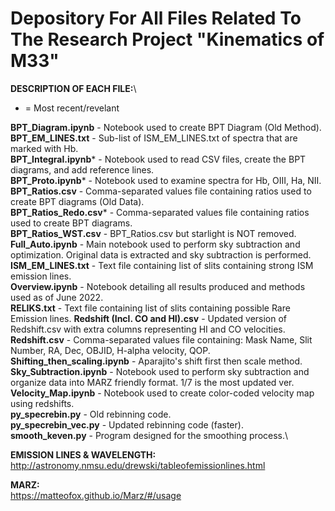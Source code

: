 # Depository For All Files Related To The Research Project "Kinematics of M33"
**DESCRIPTION OF EACH FILE:**\

* = Most recent/revelant

**BPT_Diagram.ipynb** - Notebook used to create BPT Diagram (Old Method).\
**BPT_EM_LINES.txt** - Sub-list of ISM_EM_LINES.txt of spectra that are marked with Hb.\
**BPT_Integral.ipynb*** - Notebook used to read CSV files, create the BPT diagrams, and add reference lines.\
**BPT_Proto.ipynb*** - Notebook used to examine spectra for Hb, OIII, Ha, NII.\
**BPT_Ratios.csv** - Comma-separated values file containing ratios used to create BPT diagrams (Old Data).\
**BPT_Ratios_Redo.csv*** - Comma-separated values file containing ratios used to create BPT diagrams.\
**BPT_Ratios_WST.csv** - BPT_Ratios.csv but starlight is NOT removed.\
**Full_Auto.ipynb** - Main notebook used to perform sky subtraction and optimization. Original data is extracted and sky subtraction is performed.\
**ISM_EM_LINES.txt** - Text file containing list of slits containing strong ISM emission lines.\
**Overview.ipynb** - Notebook detailing all results produced and methods used as of June 2022.\
**RELIKS.txt** - Text file containing list of slits containing possible Rare Emission lines.
**Redshift (Incl. CO and HI).csv** - Updated version of Redshift.csv with extra columns representing HI and CO velocities.
**Redshift.csv** - Comma-separated values file containing: Mask Name, Slit Number, RA, Dec, OBJID, H-alpha velocity, QOP.\
**Shifting_then_scaling.ipynb** - Aparajito's shift first then scale method.\
**Sky_Subtraction.ipynb** - Notebook used to perform sky subtraction and organize data into MARZ friendly format. 1/7 is the most updated ver.\
**Velocity_Map.ipynb** - Notebook used to create color-coded velocity map using redshifts.\
**py_specrebin.py** - Old rebinning code.\
**py_specrebin_vec.py** - Updated rebinning code (faster).\
**smooth_keven.py** - Program designed for the smoothing process.\


**EMISSION LINES & WAVELENGTH:**\
http://astronomy.nmsu.edu/drewski/tableofemissionlines.html

**MARZ:**\
https://matteofox.github.io/Marz/#/usage

